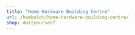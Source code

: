 ```yaml
---
title: "Home Hardware Building Centre"
url: /humboldt/home-hardware-building-centre/
shop: doityourself
---
```

